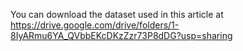 You can download the dataset used in this article at https://drive.google.com/drive/folders/1-8IyARmu6YA_QVbbEKcDKzZzr73P8dDG?usp=sharing
